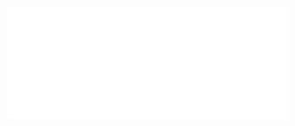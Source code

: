 <p align="center">
  <img src="https://raw.githubusercontent.com/kylefrost/redhillsmediafl/refs/heads/main/logo.svg" alt="Red Hills Media logo"/>
</p>
